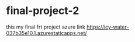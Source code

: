 # final-project-2
this my final frt project
azure link https://icy-water-037b35e10.1.azurestaticapps.net/
